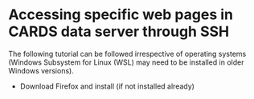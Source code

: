 # Accessing specific web pages in CARDS data server through SSH
The following tutorial can be followed irrespective of operating systems (Windows Subsystem for Linux (WSL) may need to be installed in older Windows versions).
- Download Firefox and install (if not installed already)
